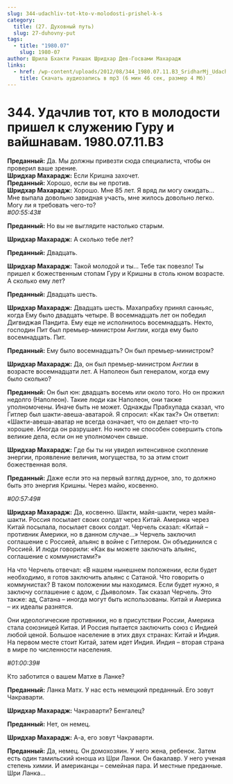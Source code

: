```yaml
---
slug: 344-udachliv-tot-kto-v-molodosti-prishel-k-s
category:
  title: (27. Духовный путь)
  slug: 27-duhovny-put
tags:
  - title: "1980.07"
    slug: 1980-07
author: Шрила Бхакти Ракшак Шридхар Дев-Госвами Махарадж
links:
  - href: /wp-content/uploads/2012/08/344_1980.07.11.B3_SridharMj_Udachliv_tot_kto_v_molodosti_prishel_k_slujeniyu_Guru_i_vaishnavam.mp3
    title: Скачать аудиозапись в mp3 (6 мин 46 сек, размер 4 Мб)
---
```


# 344. Удачлив тот, кто в молодости пришел к служению Гуру и вайшнавам. 1980.07.11.B3

**Преданный:** Да. Мы должны привезти сюда специалиста, чтобы он проверил ваше зрение.\
**Шридхар Махарадж:** Если Кришна захочет.\
**Преданный:** Хорошо, если вы не против.\
**Шридхар Махарадж:** Хорошо. Мне 85 лет. Я вряд ли могу ожидать… Мне выпала довольно завидная участь, мне жилось довольно легко. Могу ли я требовать чего-то?\
*#00:55:43#*

**Преданный:** Но вы не выглядите настолько старым.

**Шридхар Махарадж:** А сколько тебе лет?

**Преданный:** Двадцать.

**Шридхар Махарадж:** Такой молодой и ты… Тебе так повезло! Ты пришел к божественным стопам Гуру и Кришны в столь юном возрасте. А сколько ему лет?

**Преданный:** Двадцать шесть.

**Шридхар Махарадж:** Двадцать шесть. Махапрабху принял санньяс, когда Ему было двадцать четыре. В восемнадцать лет он победил Дигвиджая Пандита. Ему еще не исполнилось восемнадцать. Некто, господин Пит был премьер-министром Англии, когда ему было восемнадцать. Пит.

**Преданный:** Ему было восемнадцать? Он был премьер-министром?

**Шридхар Махарадж:** Да, он был премьер-министром Англии в возрасте восемнадцати лет. А Наполеон был генералом, когда ему было сколько?

**Преданный:** Он был юн: двадцать восемь или около того. Но он прожил недолго (Наполеон). Такие люди как Наполеон, они также уполномочены. Иначе быть не может. Однажды Прабхупада сказал, что Гитлер был шакти-авеша-аватарой. Я спросил: «Как так?» Он ответил: «Шакти-авеша-аватар не всегда означает, что он делает что-то хорошее. Иногда он разрушает. Но никто не способен совершить столь великие дела, если он не уполномочен свыше.

**Шридхар Махарадж:** Где бы ты ни увидел интенсивное скопление энергии, проявление величия, могущества, то за этим стоит божественная воля.

**Преданный:** Даже если это на первый взгляд дурное, зло, то должно быть это энергия Кришны. Через майю, косвенно.

*#00:57:49#*

**Шридхар Махарадж:** Да, косвенно. Шакти, майя-шакти, через майя-шакти. Россия посылает своих солдат через Китай. Америка через Китай посылала, посылает своих солдат. Черчель сказал: «Китай – противник Америки, но в данном случае…» Черчель заключил соглашение с Россией, альянс в войне с Гитлером. Он объединился с Россией. И люди говорили: «Как вы можете заключать альянс, соглашение с коммунистами?»

На что Черчель отвечал: «В нашем нынешнем положении, если будет необходимо, я готов заключить альянс с Сатаной. Что говорить о коммунистах? В таком положении мы находимся. Если будет нужно, я заключу соглашение с адом, с Дьяволом». Так сказал Черчель. Это также: ад, Сатана – иногда могут быть использованы. Китай и Америка – их идеалы разнятся.

Они идеологические противники, но в присутствии России, Америка стала союзницей Китая. И Россия пытается заключить союз с Индией любой ценой. Большое население в этих двух странах: Китай и Индия. На первом месте стоит Китай, затем идет Индия. Индия – вторая страна в мире по численности населения.

*#01:00:39#*

Кто заботится о вашем Матхе в Ланке?

**Преданный:** Ланка Матх. У нас есть немецкий преданный. Его зовут Чакраварти.

**Шридхар Махарадж:** Чакраварти? Бенгалец?

**Преданный:** Нет, он немец.

**Шридхар Махарадж:** А-а, его зовут Чакраварти.

**Преданный:** Да, немец. Он домохозяин. У него жена, ребенок. Затем есть один тамильский юноша из Шри Ланки. Он бакалавр. У него ученая степень химии. И американцы – семейная пара. И местные преданные. Шри Ланка…

